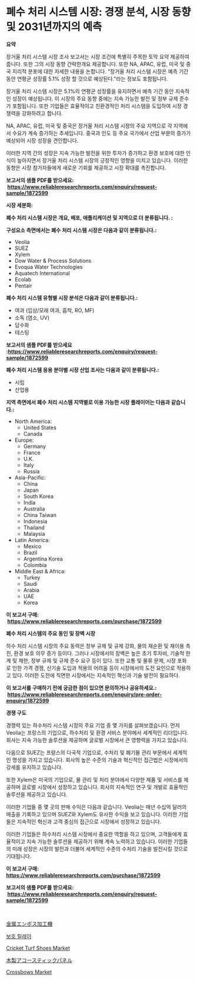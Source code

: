 <p><h1>폐수 처리 시스템 시장: 경쟁 분석, 시장 동향 및 2031년까지의 예측</h1></p><p><strong>요약</strong></p>
<p><p>장거울 처리 시스템 시장 조사 보고서는 시장 조건에 특별히 주목한 토막 요약 제공하여줍니다. 또한 그의 시장 동향 간략한개요 제공합니다. 또한 NA, APAC, 유럽, 미국 및 중국 지리적 분포에 대한 자세한 내용을 논합니다. "장거울 처리 시스템 시장은 예측 기간 동안 연평균 성장률 5.1% 성장 할 것으로 예상된다."라는 정보도 포함됩니다.</p><p>장거울 처리 시스템 시장은 5.1%의 연평균 성장률을 유지하면서 예측 기간 동안 지속적인 성장이 예상됩니다. 이 시장의 주요 동향 중에는 지속 가능한 발전 및 정부 규제 준수가 포함됩니다. 또한 기업들은 효율적이고 친환경적인 처리 시스템을 도입하여 시장 경쟁력을 강화하려고 합니다.</p><p>NA, APAC, 유럽, 미국 및 중국은 장거울 처리 시스템 시장의 주요 지역으로 각 지역에서 수요가 계속 증가하는 추세입니다. 중국과 인도 등 주요 국가에서 산업 부문의 증가가 예상되어 시장 성장을 견인합니다.</p><p>이러한 지역 간의 성장은 지속 가능한 발전을 위한 투자가 증가하고 환경 보호에 대한 인식이 높아지면서 장거울 처리 시스템 시장의 긍정적인 영향을 미치고 있습니다. 이러한 동향은 시장 참가자들에게 새로운 기회를 제공하고 시장 확대를 촉진합니다.</p></p>
<p><strong>보고서의 샘플 PDF를 받으세요: &nbsp;<a href="https://www.reliableresearchreports.com/enquiry/request-sample/1872599">https://www.reliableresearchreports.com/enquiry/request-sample/1872599</a></strong></p>
<p><strong>시장 세분화:</strong></p>
<p><strong> 폐수 처리 시스템 시장은 개요, 배포, 애플리케이션 및 지역으로 더 분류됩니다. :</strong></p>
<p><strong>구성요소 측면에서는 폐수 처리 시스템 시장은 다음과 같이 분류됩니다.:</strong></p>
<p><ul><li>Veolia</li><li>SUEZ</li><li>Xylem</li><li>Dow Water & Process Solutions</li><li>Evoqua Water Technologies</li><li>Aquatech International</li><li>Ecolab</li><li>Pentair</li></ul></p>
<p><strong> 폐수 처리 시스템 유형별 시장 분석은 다음과 같이 분류됩니다.:</strong></p>
<p><ul><li>여과 (입상/모래 여과, 흡착, RO, MF)</li><li>소독 (염소, UV)</li><li>담수화</li><li>테스팅</li></ul></p>
<p><strong>보고서의 샘플 PDF를 받으세요 :<a href="https://www.reliableresearchreports.com/enquiry/request-sample/1872599">https://www.reliableresearchreports.com/enquiry/request-sample/1872599</a></strong></p>
<p><strong> 폐수 처리 시스템 응용 분야별 시장 산업 조사는 다음과 같이 분류됩니다.:</strong></p>
<p><ul><li>시립</li><li>산업용</li></ul></p>
<p><strong>지역 측면에서 폐수 처리 시스템 지역별로 이용 가능한 시장 플레이어는 다음과 같습니다.:</strong></p>
<p><ul>
    <li>
        North America:
        <ul>
            <li>United States</li>
            <li>Canada</li>
        </ul>
    </li>
    <li>
        Europe:
        <ul>
            <li>Germany</li>
            <li>France</li>
            <li>U.K.</li>
            <li>Italy</li>
            <li>Russia</li>
        </ul>
    </li>
    <li>
        Asia-Pacific:
        <ul>
            <li>China</li>
            <li>Japan</li>
            <li>South Korea</li>
            <li>India</li>
            <li>Australia</li>
            <li>China Taiwan</li>
            <li>Indonesia</li>
            <li>Thailand</li>
            <li>Malaysia</li>
        </ul>
    </li>
    <li>
        Latin America:
        <ul>
            <li>Mexico</li>
            <li>Brazil</li>
            <li>Argentina Korea</li>
            <li>Colombia</li>
        </ul>
    </li>
    <li>
        Middle East & Africa:
        <ul>
            <li>Turkey</li>
            <li>Saudi</li>
            <li>Arabia</li>
            <li>UAE</li>
            <li>Korea</li>
        </ul>
    </li>
    </ul></p>
<p><strong>이 보고서 구매: &nbsp;<a href="https://www.reliableresearchreports.com/purchase/1872599">https://www.reliableresearchreports.com/purchase/1872599</a></strong></p>
<p><strong>폐수 처리 시스템의 주요 동인 및 장벽 시장</strong></p>
<p><p>하수 처리 시스템 시장의 주요 동력은 정부 규제 및 규제 강화, 물의 재순환 및 재이용 촉진, 환경 보호 의무 증가 등이다. 그러나 시장에서의 장벽은 높은 초기 투자비, 기술적 한계 및 제한, 정부 규제 및 규제 준수 요구 등이 있다. 또한 교통 및 물류 문제, 시장 포화로 인한 가격 경쟁, 신기술 도입과 적용의 어려움 등이 시장에서의 도전 요인으로 작용하고 있다. 이러한 도전에 직면한 시장에서는 지속적인 혁신과 기술 발전이 필요하다.</p></p>
<p><strong>이 보고서를 구매하기 전에 궁금한 점이 있으면 문의하거나 공유하세요.: &nbsp;<a href="https://www.reliableresearchreports.com/enquiry/pre-order-enquiry/1872599">https://www.reliableresearchreports.com/enquiry/pre-order-enquiry/1872599</a></strong></p>
<p><strong>경쟁 구도</strong></p>
<p><p>경쟁력 있는 하수처리 시스템 시장의 주요 기업 중 몇 가지를 살펴보겠습니다. 먼저 Veolia는 프랑스의 기업으로, 하수처리 및 환경 서비스 분야에서 세계적인 리더입니다. 회사는 지속 가능한 솔루션을 제공하며 글로벌 시장에서 큰 영향력을 가지고 있습니다.</p><p>다음으로 SUEZ는 프랑스의 다국적 기업으로, 수처리 및 폐기물 관리 부문에서 세계적인 명성을 가지고 있습니다. 회사의 높은 수준의 기술과 혁신적인 접근법은 시장에서의 강세를 유지하고 있습니다.</p><p>또한 Xylem은 미국의 기업으로, 물 관리 및 처리 분야에서 다양한 제품 및 서비스를 제공하며 글로벌 시장에서 성장하고 있습니다. 회사의 지속적인 연구 및 개발로 효율적인 솔루션을 제공하고 있습니다.</p><p>이러한 기업들 중 몇 곳의 판매 수익은 다음과 같습니다. Veolia는 매년 수십억 달러의 매출을 기록하고 있으며 SUEZ와 Xylem도 유사한 수익을 보고 있습니다. 이러한 기업들은 지속적인 혁신과 고객 중심의 접근으로 시장에서 성장하고 있습니다.</p><p>이러한 기업들은 하수처리 시스템 시장에서 중요한 역할을 하고 있으며, 고객들에게 효율적이고 지속 가능한 솔루션을 제공하기 위해 계속 노력하고 있습니다. 이러한 기업들의 미래 성장은 시장의 발전과 더불어 세계적인 수준의 수처리 기술을 발전시킬 것으로 기대됩니다.</p></p>
<p><strong>이 보고서 구매: &nbsp; <a href="https://www.reliableresearchreports.com/purchase/1872599">https://www.reliableresearchreports.com/purchase/1872599</a></strong></p>
<p><strong>보고서의 샘플 PDF를 받으세요: &nbsp;<a href="https://www.reliableresearchreports.com/enquiry/request-sample/1872599">https://www.reliableresearchreports.com/enquiry/request-sample/1872599</a></strong><strong></strong></p>
<p>&nbsp;</p>
<p><p><a href="https://medium.com/@craigurcottrte8/%E9%87%91%E5%B1%9E%E3%82%A8%E3%83%B3%E3%83%9C%E3%82%B9%E5%8A%A0%E5%B7%A5%E6%A9%9F%E5%B8%82%E5%A0%B4-%E7%AB%B6%E4%BA%89%E5%88%86%E6%9E%90-%E5%B8%82%E5%A0%B4%E3%83%88%E3%83%AC%E3%83%B3%E3%83%89-2031%E5%B9%B4%E3%81%BE%E3%81%A7%E3%81%AE%E4%BA%88%E6%B8%AC-f8fd92e04df6">金属エンボス加工機</a></p><p><a href="https://medium.com/@ethawolf/%EB%B3%B4%ED%98%B8-%EA%B3%84%EC%A0%84%EA%B8%B0-%EC%8B%9C%EC%9E%A5-%EC%9D%B8%EC%82%AC%EC%9D%B4%ED%8A%B8-%EC%8B%9C%EC%9E%A5-%EB%8F%99%ED%96%A5-%EC%84%B1%EC%9E%A5-2024%EB%85%84%EB%B6%80%ED%84%B0-2031%EB%85%84%EA%B9%8C%EC%A7%80-%EC%98%88%EC%B8%A1-19e7fad0faff">보호 릴레이</a></p><p><a href="https://github.com/gulaimolin/Market-Research-Report-List-3/blob/main/cricket-turf-shoes-market.md">Cricket Turf Shoes Market</a></p><p><a href="https://medium.com/@royfoote921/%E6%9C%A8%E8%A3%BD%E3%81%AE%E9%9F%B3%E9%9F%BF%E3%83%91%E3%83%8D%E3%83%AB%E5%B8%82%E5%A0%B4%E5%B1%95%E6%9C%9B-%E7%94%A3%E6%A5%AD%E6%A6%82%E8%A6%81%E3%81%A8%E4%BA%88%E6%B8%AC-2024%E5%B9%B4%E3%81%8B%E3%82%892031%E5%B9%B4-417400d84028">木製アコースティックパネル</a></p><p><a href="https://github.com/mauripalmi/Market-Research-Report-List-2/blob/main/crossbows-market.md">Crossbows Market</a></p></p>